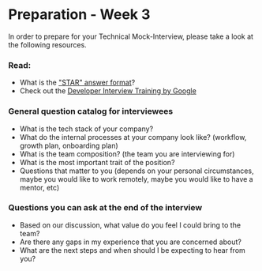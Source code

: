 # Preparation - Week 3

In order to prepare for your Technical Mock-Interview, please take a look at the following resources.

### Read:
- What is the ["STAR" answer format](https://www.amazon.jobs/en/landing_pages/in-person-interview)?
- Check out the [Developer Interview Training by Google](https://grow.google/certificates/interview-warmup/)

### General question catalog for interviewees
- What is the tech stack of your company?
- What do the internal processes at your company look like? (workflow, growth plan, onboarding plan)
- What is the team composition? (the team you are interviewing for)
- What is the most important trait of the position?
- Questions that matter to you (depends on your personal circumstances, maybe you would like to work remotely, maybe you would like to have a mentor, etc)

### Questions you can ask at the end of the interview

- Based on our discussion, what value do you feel I could bring to the team?
- Are there any gaps in my experience that you are concerned about?
- What are the next steps and when should I be expecting to hear from you?
